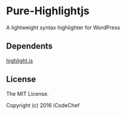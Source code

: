 # Pure-Highlightjs

A lightweight syntax highlighter for WordPress

## Dependents

[highlight.js](https://highlightjs.org/ "highlight.js")

## License

The MIT License.

Copyright (c) 2016 iCodeChef